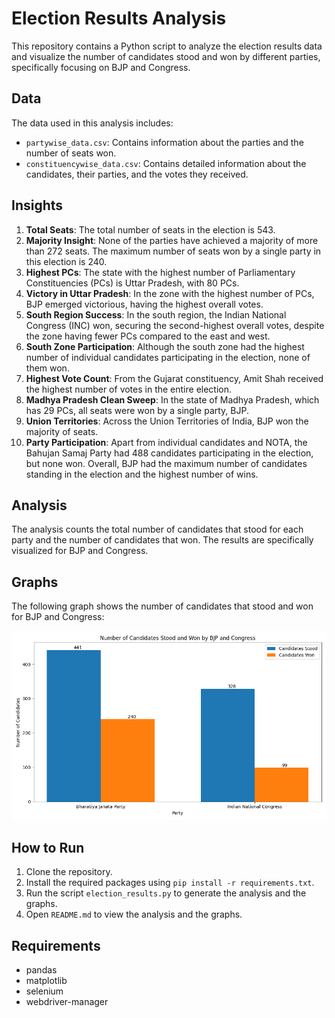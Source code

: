 # Election Results Analysis

This repository contains a Python script to analyze the election results data and visualize the number of candidates stood and won by different parties, specifically focusing on BJP and Congress.

## Data

The data used in this analysis includes:

- `partywise_data.csv`: Contains information about the parties and the number of seats won.
- `constituencywise_data.csv`: Contains detailed information about the candidates, their parties, and the votes they received.

## Insights

1. **Total Seats**: The total number of seats in the election is 543.
2. **Majority Insight**: None of the parties have achieved a majority of more than 272 seats. The maximum number of seats won by a single party in this election is 240.
3. **Highest PCs**: The state with the highest number of Parliamentary Constituencies (PCs) is Uttar Pradesh, with 80 PCs.
4. **Victory in Uttar Pradesh**: In the zone with the highest number of PCs, BJP emerged victorious, having the highest overall votes.
5. **South Region Success**: In the south region, the Indian National Congress (INC) won, securing the second-highest overall votes, despite the zone having fewer PCs compared to the east and west.
6. **South Zone Participation**: Although the south zone had the highest number of individual candidates participating in the election, none of them won.
7. **Highest Vote Count**: From the Gujarat constituency, Amit Shah received the highest number of votes in the entire election.
8. **Madhya Pradesh Clean Sweep**: In the state of Madhya Pradesh, which has 29 PCs, all seats were won by a single party, BJP.
9. **Union Territories**: Across the Union Territories of India, BJP won the majority of seats.
10. **Party Participation**: Apart from individual candidates and NOTA, the Bahujan Samaj Party had 488 candidates participating in the election, but none won. Overall, BJP had the maximum number of candidates standing in the election and the highest number of wins.

## Analysis

The analysis counts the total number of candidates that stood for each party and the number of candidates that won. The results are specifically visualized for BJP and Congress.

## Graphs

The following graph shows the number of candidates that stood and won for BJP and Congress:

![BJP and Congress Candidates](bjp_congress_candidates.png)

## How to Run

1. Clone the repository.
2. Install the required packages using `pip install -r requirements.txt`.
3. Run the script `election_results.py` to generate the analysis and the graphs.
4. Open `README.md` to view the analysis and the graphs.

## Requirements

- pandas
- matplotlib
- selenium
- webdriver-manager
